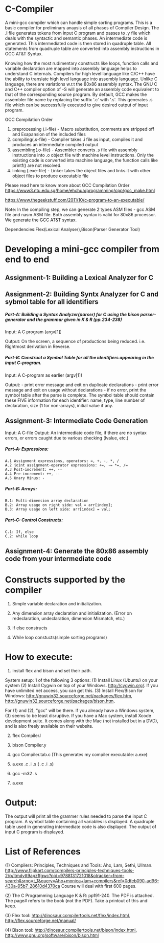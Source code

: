 # C-Compiler


A mini-gcc compiler which can handle simple sorting programs. This is a basic compiler for preliminary anaysis of all phases of Compiler Design. The .l file generates tokens from input C program and passes to .y file which deals with the syntactic and semantic phases. An intermediate code is generated. This intermediated code is then stored in quadruple table. All statements from quadruple table are converted into assembly instructions in GCC AT&T Syntax. 

Knowing how the most rudimentary constructs like loops, function calls and variable declaration are mapped into assembly language helps to understand C internals. Compilers for high level language like C/C++ have the ability to translate high level language into assembly language. Unlike C language, there are variations w.r.t the 80x86 assembly syntax. The GNU C and C++ compiler option of -S will generate an assembly code equivalent to that of the corresponding source program.  By default, GCC makes the assembler file name by replacing the suffix '.c' with '.s'. This generates .s file which can be successfully executed to give desired output of input program.

GCC Compilation Order
1. preprocessing (.i-file) - Macro substitution, comments are stripped off and Exapansion of the included files
2. compiling(.s-file) - Compiler takes .i file as input, compiles it and produces an intermediate compiled output
3. assembling(.o-file) - Assembler converts .s file with assembly instructions into .o object file with machine level instructions. Only the existing code is converted into machine language, the function calls like printf() are not resolved.
4. linking (.exe-file) - Linker takes the object files and links it with other object files to produce executable file

Please read here to know more about GCC Compilation Order
https://www3.ntu.edu.sg/home/ehchua/programming/cpp/gcc_make.html

https://www.thegeekstuff.com/2011/10/c-program-to-an-executable/

Note:
In the compiling step, we can generate 2 types ASM files - gcc ASM file and nasm ASM file. Both assembly syntax is valid for 80x86 processor. We generate the GCC AT&T syntax.

Dependencies:Flex(Lexical Analyser),Bison(Parser Generator Tool)

# Developing a mini-gcc compiler from end to end

## Assignment-1: Building a Lexical Analyzer for C

## Assignment-2: Building Syntx Analyzer for C and sybmol table for all identifiers
##### Part-A: Building a Syntax Analyzer(parser) for C using the bison parser-generator and the grammar given in K & R (pp.234-238)

Input: A C program (argv[1])

Output: On the screen, a sequence of productions being reduced. i.e. Rightmost derivation in Reverse.

##### Part-B: Construct a Symbol Table for all the identifiers appearing in the input C-program.

Input: A C-program as earlier (argv[1])

Output:
    - print error message and exit on duplicate declarations
    - print error message and exit on usage without declarations
    - if no error, print the symbol table after the parse is complete.
The symbol table should contain these FIVE information for each
identifier: name, type, line number of declaration, size (1 for
non-arrays), initial value if any.


## Assignment-3: Intermediate Code Generation
Input: A C-file
Output: An intermediate code file, if there are no syntax errors, or
errors caught due to various checking (lvalue, etc.)

##### Part-A: Expressions:

    A.1 Assignment expressions, operators: =, +, -, *, /
    A.2 joint assignment-operator expressions: +=, -= *=, /=
    A.3 Post-increment: ++, --
    A.4 Pre-increment: ++, --
    A.5 Unary Minus: -

##### Part-B: Arrays:

    B.1: Multi-dimension array declaration
    B.2: Array usage on right side: val = arr[index];
    B.3: Array usage on left side: arr[index] = val;

##### Part-C: Control Constructs:

    C.1: If, else
    C.2: while loop
      
## Assignment-4: Generate the 80x86 assembly code from your intermediate code

# Constructs supported by the compiler

1. Simple variable declaration and initialization.

2. Any dimension array declaration and initialization. (Error on redeclaration, undeclaration, dimension Mismatch, etc.)

3. If else constructs

4. While loop constucts(simple sorting programs)

# How to execute:

1. Install flex and bison and set their path.

System setup: 1 of the following 3 options:
(1) Install Linux (Ubuntu) on your system
(2) Install Cygwin on top of your Windows. http://cygwin.org/. If you
have unlimited net access, you can get this.
(3) Install Flex/Bison for Windows:
http://gnuwin32.sourceforge.net/packages/flex.htm,
http://gnuwin32.sourceforge.net/packages/bison.htm.

For (1) and (2), "gcc" will be there.
If you already have a Windows system, (3) seems to be least
disruptive. 
If you have a Mac system, install Xcode development suite. It comes
along with the Mac (not installed but in a DVD), and is also freely
available on their website.


2. flex Compiler.l

3. bison Compiler.y

4. gcc Compiler.tab.c (This generates my compiler executable: a.exe)

5. a.exe .c .i .s (<my-compiler-executable> <file>.c <file>.i <file>.s) 

6. gcc -m32 .s

7. a.exe

# Output:

The output will print all the grammer rules needed to parse the input C program. A symbol table containing all variables is displayed. A quadruple table used in generating intermediate code is also displayed. The output of input C program is displayed.

# List of References

(1) Compilers: Principles, Techniques and Tools: Aho, Lam, Sethi,
Ullman. http://www.flipkart.com/compilers-principles-techniques-tools-2/p/itmdytt9apzffgwc?pid=9788131721018&otracker=from-search&srno=t_1&query=Aho+monica+lam+compilers&ref=0dfeb090-ad96-430a-95b7-28610d4370ca
    Course will deal with first 600 pages.

(2) The C Programming Language K & R: pp191-240. The PDF is attached.
The page# refers to the book (not the PDF). Take a printout of this
and keep.

(3) Flex tool: http://dinosaur.compilertools.net/flex/index.html,
http://flex.sourceforge.net/manual/

(4) Bison tool: http://dinosaur.compilertools.net/bison/index.html,
http://www.gnu.org/software/bison/bison.html

